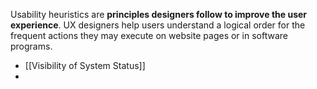 Usability heuristics are **principles designers follow to improve the user experience**. UX designers help users understand a logical order for the frequent actions they may execute on website pages or in software programs.

- [[Visibility of System Status]]
- 
